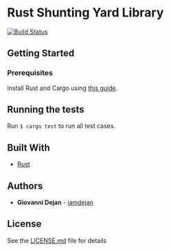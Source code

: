 # Rust Shunting Yard Library

[![Build Status](https://travis-ci.org/iamdejan/rust-shunting-yard.svg?branch=master)](https://travis-ci.org/iamdejan/rust-shunting-yard)

<!--- TODO
This is finished code for my article at LinkedIn: [Computers Can't Do Maths! (CSSE)](https://www.linkedin.com/pulse/computers-cant-do-maths-csse-giovanni-dejan/)
--->

## Getting Started

### Prerequisites
Install Rust and Cargo using [this guide](https://www.rust-lang.org/learn/get-started).

## Running the tests

Run `$ cargo test` to run all test cases.

## Built With

* [Rust](https://www.rust-lang.org)

## Authors

* **Giovanni Dejan** - [iamdejan](https://github.com/iamdejan)

## License

See the [LICENSE.md](LICENSE.md) file for details
